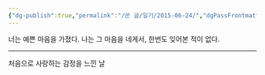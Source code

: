 ```yaml
---
{"dg-publish":true,"permalink":"/쓴 글/일기/2015-06-24/","dgPassFrontmatter":true}
---
```


너는 예쁜 마음을 가졌다.
나는 그 마음을 네게서, 한번도 잊어본 적이 없다.

---

처음으로 사랑하는 감정을 느낀 날
